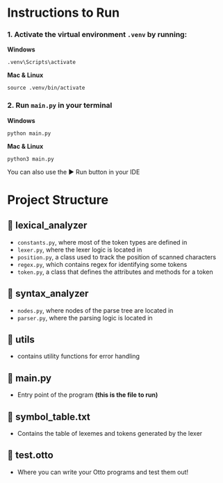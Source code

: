 # Instructions to Run

### 1. Activate the virtual environment `.venv` by running:

**Windows**

```
.venv\Scripts\activate
```

**Mac & Linux**

```
source .venv/bin/activate
```

### 2. Run `main.py` in your terminal

**Windows**

```
python main.py
```

**Mac & Linux**

```
python3 main.py
```

You can also use the ▶️ Run button in your IDE

# Project Structure

## 📂 lexical_analyzer

- `constants.py`, where most of the token types are defined in
- `lexer.py`, where the lexer logic is located in
- `position.py`, a class used to track the position of scanned characters
- `regex.py`, which contains regex for identifying some tokens
- `token.py`, a class that defines the attributes and methods for a token

## 📂 syntax_analyzer

- `nodes.py`, where nodes of the parse tree are located in
- `parser.py`, where the parsing logic is located in

## 📂 utils

- contains utility functions for error handling

## 📄 main.py

- Entry point of the program **(this is the file to run)**

## 📄 symbol_table.txt

- Contains the table of lexemes and tokens generated by the lexer

## 📄 test.otto

- Where you can write your Otto programs and test them out!
